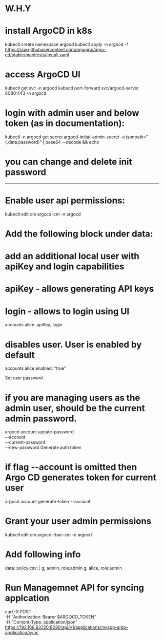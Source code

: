 # W.H.Y

# install ArgoCD in k8s
kubectl create namespace argocd
kubectl apply -n argocd -f https://raw.githubusercontent.com/argoproj/argo-cd/stable/manifests/install.yaml

# access ArgoCD UI
kubectl get svc -n argocd
kubectl port-forward svc/argocd-server 8080:443 -n argocd

# login with admin user and below token (as in documentation):
kubectl -n argocd get secret argocd-initial-admin-secret -o jsonpath="{.data.password}" | base64 --decode && echo

# you can change and delete init password
---

# Enable user api permissions: 
kubectl edit cm argocd-cm -n argocd

# Add the following block under data:

  # add an additional local user with apiKey and login capabilities
  #   apiKey - allows generating API keys
  #   login - allows to login using UI
  accounts.alice: apiKey, login
  # disables user. User is enabled by default
  accounts.alice.enabled: "true"

 Set user password

# if you are managing users as the admin user, <current-user-password> should be the current admin password.
argocd account update-password \
  --account <name> \
  --current-password <current-user-password> \
  --new-password <new-user-password>
Generate auth token


# if flag --account is omitted then Argo CD generates token for current user
argocd account generate-token --account <username> 

# Grant your user admin permissions
 kubectl edit cm argocd-rbac-cm -n argocd

# Add following info 
data:
  policy.csv: |
    g, admin, role:admin
    g, alice, role:admin

# Run Managemnet API for syncing applcation 
curl -X POST \
-H "Authorization: Bearer $ARGOCD_TOKEN" \
-H "Content-Type: application/json" \
https://192.168.93.120:8080/api/v1/applications/myapp-argo-application/sync

